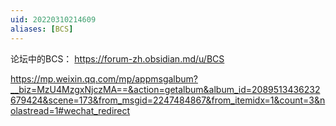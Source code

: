```yaml
---
uid: 20220310214609
aliases: [BCS]
---
```

论坛中的BCS： https://forum-zh.obsidian.md/u/BCS

https://mp.weixin.qq.com/mp/appmsgalbum?__biz=MzU4MzgxNjczMA==&action=getalbum&album_id=2089513436232679424&scene=173&from_msgid=2247484867&from_itemidx=1&count=3&nolastread=1#wechat_redirect